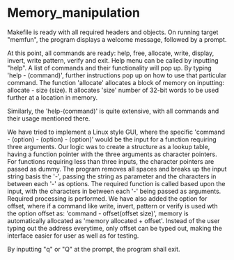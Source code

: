 # Memory_manipulation

Makefile is ready with all required headers and objects.
On running target "memfun", the program displays a welcome message, followed by a prompt.

At this point, all commands are ready: help, free, allocate, write, display, invert, write pattern, verify and exit.
Help menu can be called by inputting "help". A list of commands and their functionality will pop up. By typing 'help - (command)', further instructions pop up on how to use that particular command.
The function 'allocate' allocates a block of memory on inputting: allocate - size (size). It allocates 'size' number of 32-bit words to be used further at a location in memory.

Similarly, the 'help-(command)' is quite extensive, with all commands and their usage mentioned there.

We have tried to implement a Linux style GUI, where the specific 'command - (option) - (option) - (option)' would be the input for a function requiring three arguments. Our logic was to create a structure as a lookup table, having a function pointer with the three arguments as character pointers. For functions requiring less than three inputs, the character pointers are passed as dummy. The program removes all spaces and breaks up the input string basis the '-', passing the string as parameter and the characters in between each '-' as options.
The required function is called based upon the input, with the characters in between each '-' being passed as arguments. Required processing is performed.
We have also added the option for offset, where if a command like write, invert, pattern or verify is used wth the option offset as: 'command - offset(offset size)', memory is automatically allocated as 'memory allocated + offset'. Instead of the user typing out the address everytime, only offset can be typed out, making the interface easier for user as well as for testing.

By inputting "q" or "Q" at the prompt, the program shall exit.
